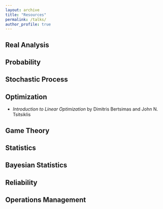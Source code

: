 ```yaml
---
layout: archive
title: "Resources"
permalink: /talks/
author_profile: true
---
```


## Real Analysis
### 

## Probability


## Stochastic Process


## Optimization
* <i>Introduction to Linear Optimization</i> by Dimitris Bertsimas and John N. Tsitsiklis

## Game Theory


## Statistics


## Bayesian Statistics


## Reliability


## Operations Management
